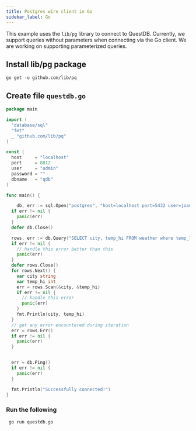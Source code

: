 ```yaml
---
title: Postgres wire client in Go
sidebar_label: Go
---
```


This example uses the `lib/pg` library to connect to QuestDB. Currently, we support queries without parameters when connecting via the Go client. We are working on supporting parameterized queries. 

## Install lib/pg package
`go get -u github.com/lib/pq`

## Create file `questdb.go`


```go
package main

import (
  "database/sql"
  "fmt"
  _ "github.com/lib/pq"
)

const (
  host     = "localhost"
  port     = 8812
  user     = "admin"
  password = ""
  dbname   = "qdb"
)

func main() {

    db, err := sql.Open("postgres", "host=localhost port=5432 user=joan  dbname=test sslmode=disable")
  if err != nil {
    panic(err)
  }
  defer db.Close()

  rows, err := db.Query("SELECT city, temp_hi FROM weather where temp_lo = ?", 2)
  if err != nil {
    // handle this error better than this
    panic(err)
  }
  defer rows.Close()
  for rows.Next() {
    var city string
    var temp_hi int
    err = rows.Scan(&city, &temp_hi)
    if err != nil {
      // handle this error
      panic(err)
    }
    fmt.Println(city, temp_hi)
  }
  // get any error encountered during iteration
  err = rows.Err()
  if err != nil {
    panic(err)
  }


  err = db.Ping()
  if err != nil {
    panic(err)
  }

  fmt.Println("Successfully connected!")
}

```

### Run the following
` go run questdb.go`